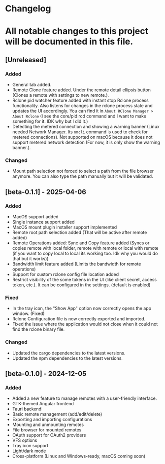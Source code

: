 # Changelog
# All notable changes to this project will be documented in this file.

## [Unreleased]
### Added
- General tab added.
- Remote Clone feature added. Under the remote detail ellipsis button (Clones a remote with settings to new remote.).
- Rclone pid watcher feature added with instant stop Rclone process functionality. Also listens for changes in the rclone process state and updates the UI accordingly. You can find it in `About RClone Manager > About Rclone`  (I see the core/pid rcd command and I want to make something for it. IDK why but I did it.)
- Detecting the metered connection and showing a warning banner (Linux needed Network Manager. Its `nmcli` command is used to check for metered connections). Not supported on macOS because it does not support metered network detection (For now, it is only show the warning banner.).

### Changed
- Mount path selection not forced to select a path from the file browser anymore. You can also type the path manually but it will be validated.


## [beta-0.1.1] - 2025-04-06
### Added
- MacOS support added
- Single instance support added
- MacOS mount plugin installer support implemented
- Remote root path selection added (That will be active after remote added)
- Remote Operations added: Sync and Copy  feature added (Syncs or copies remote with local folder, remote with remote or local with remote (if you want to copy local to local its working too. Idk why you would do that but it works))
- Bandwidth limit feature added (Limits the bandwidth for remote operations)
- Support for custom rclone config file location added
- Restrict visibility of the some tokens in the UI (like client secret, access token, etc.). It can be configured in the settings. (default is enabled)

### Fixed
- In the tray icon, the "Show App" option now correctly opens the app window. (Fixed)
- Rclone Configuration file is now correctly exported and imported.
- Fixed the issue where the application would not close when it could not find the rclone binary file.

### Changed
- Updated the cargo dependencies to the latest versions.
- Updated the npm dependencies to the latest versions.

## [beta-0.1.0] - 2024-12-05
### Added
- Added a new feature to manage remotes with a user-friendly interface.
- GTK-themed Angular frontend
- Tauri backend
- Basic remote management (add/edit/delete)
- Exporting and importing configurations
- Mounting and unmounting remotes
- File browser for mounted remotes
- OAuth support for OAuth2 providers
- VFS options
- Tray icon support
- Light/dark mode
- Cross-platform (Linux and Windows-ready, macOS coming soon)